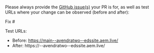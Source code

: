Please always provide the [GitHub issue(s)](../issues) your PR is for, as well as test URLs where your change can be observed (before and after):

Fix #<gh-issue-id>

Test URLs:
- Before: https://main--avendratwo--edssite.aem.live/
- After: https://<branch>--avendratwo--edssite.aem.live/

